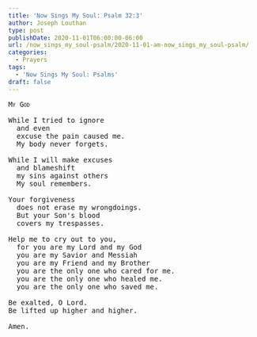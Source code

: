 ```yaml
---
title: 'Now Sings My Soul: Psalm 32:3'
author: Joseph Louthan
type: post
publishDate: 2020-11-01T06:00:00-06:00
url: /now_sings_my_soul-psalm/2020-11-01-am-now_sings_my_soul-psalm/
categories:
  - Prayers
tags:
  - 'Now Sings My Soul: Psalms'
draft: false
---
```

<pre>
<div style="font-variant: small-caps;">My God</div>
While I tried to ignore
  and even 
  excuse the pain caused me.
  My body never forgets.
  
While I will make excuses
  and blameshift 
  my sins against others
  My soul remembers.
  
Your forgiveness
  does not erase my wrongdoings.
  But your Son's blood
  covers my trespasses.
  
Help me to cry out to you,
  for you are my Lord and my God
  you are my Savior and Messiah
  you are my Friend and my Brother
  you are the only one who cared for me.
  you are the only one who healed me.
  you are the only one who saved me.
  
Be exalted, O Lord.
Be lifted up higher and higher.

Amen.
</pre>